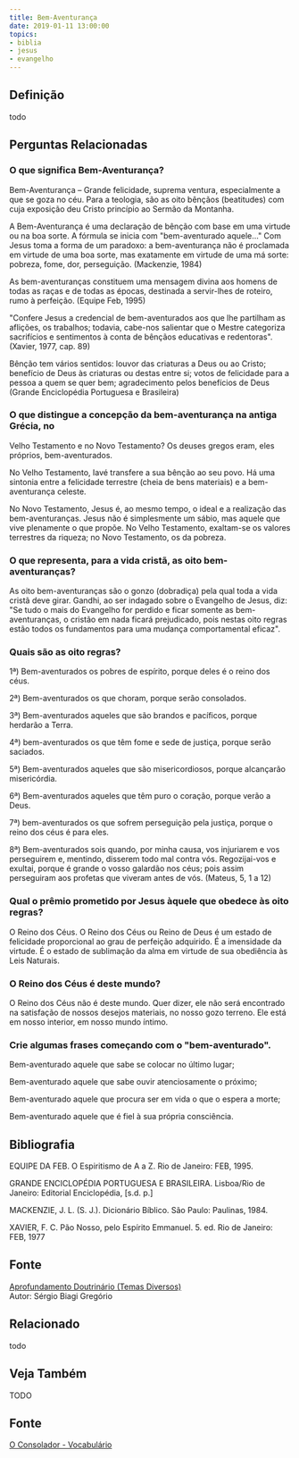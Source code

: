 ```yaml
---
title: Bem-Aventurança
date: 2019-01-11 13:00:00
topics:
- biblia
- jesus
- evangelho
---
```


## Definição
todo


## Perguntas Relacionadas

### O que significa Bem-Aventurança?
Bem-Aventurança – Grande felicidade, suprema ventura, especialmente
a que se goza no céu. Para a teologia, são as oito bênçãos
(beatitudes) com cuja exposição deu Cristo princípio ao Sermão da
Montanha.

A Bem-Aventurança é uma declaração de bênção com base em uma virtude ou
na boa sorte. A fórmula se inicia com "bem-aventurado aquele..." Com
Jesus toma a forma de um paradoxo: a bem-aventurança não é proclamada em
virtude de uma boa sorte, mas exatamente em virtude de uma má sorte:
pobreza, fome, dor, perseguição. (Mackenzie, 1984)

As bem-aventuranças constituem uma mensagem divina aos homens de todas
as raças e de todas as épocas, destinada a servir-lhes de roteiro, rumo
à perfeição. (Equipe Feb, 1995)

"Confere Jesus a credencial de bem-aventurados aos que lhe partilham as
aflições, os trabalhos; todavia, cabe-nos salientar que o Mestre
categoriza sacrifícios e sentimentos à conta de bênçãos educativas e
redentoras". (Xavier, 1977, cap. 89)

Bênção tem vários sentidos: louvor das criaturas a Deus ou ao
Cristo; benefício de Deus às criaturas ou destas entre si; votos de
felicidade para a pessoa a quem se quer bem; agradecimento pelos
benefícios de Deus (Grande Enciclopédia Portuguesa e Brasileira)

### O que distingue a concepção da bem-aventurança na antiga Grécia, no
Velho Testamento e no Novo Testamento?
Os deuses gregos eram, eles próprios, bem-aventurados.

No Velho Testamento, Iavé transfere a sua bênção ao seu povo. Há uma
sintonia entre a felicidade terrestre (cheia de bens materiais) e a
bem-aventurança celeste.

No Novo Testamento, Jesus é, ao mesmo tempo, o ideal e a realização das
bem-aventuranças. Jesus não é simplesmente um sábio, mas aquele que vive
plenamente o que propõe. No Velho Testamento, exaltam-se os valores
terrestres da riqueza; no Novo Testamento, os da pobreza.

### O que representa, para a vida cristã, as oito bem-aventuranças?
As oito bem-aventuranças são o gonzo (dobradiça) pela qual toda a vida
cristã deve girar. Gandhi, ao ser indagado sobre o Evangelho de Jesus,
diz: "Se tudo o mais do Evangelho for perdido e ficar somente as
bem-aventuranças, o cristão em nada ficará prejudicado, pois nestas oito
regras estão todos os fundamentos para uma mudança comportamental
eficaz".

### Quais são as oito regras?
1ª) Bem-aventurados os pobres de espírito, porque deles é o reino dos
céus.

2ª) Bem-aventurados os que choram, porque serão consolados.

3ª) Bem-aventurados aqueles que são brandos e pacíficos, porque herdarão
a Terra.

4ª) bem-aventurados os que têm fome e sede de justiça, porque serão
saciados.

5ª) Bem-aventurados aqueles que são misericordiosos, porque alcançarão
misericórdia.

6ª) Bem-aventurados aqueles que têm puro o coração, porque verão a Deus.

7ª) bem-aventurados os que sofrem perseguição pela justiça, porque o
reino dos céus é para eles.

8ª) Bem-aventurados sois quando, por minha causa, vos injuriarem e vos
perseguirem e, mentindo, disserem todo mal contra vós. Regozijai-vos e
exultai, porque é grande o vosso galardão nos céus; pois assim
perseguiram aos profetas que viveram antes de vós. (Mateus, 5, 1 a 12)

### Qual o prêmio prometido por Jesus àquele que obedece às oito regras?
O Reino dos Céus. O Reino dos Céus ou Reino de Deus é um estado de
felicidade proporcional ao grau de perfeição adquirido. É a imensidade
da virtude. É o estado de sublimação da alma em virtude de sua
obediência às Leis Naturais.

### O Reino dos Céus é deste mundo?
O Reino dos Céus não é deste mundo. Quer dizer, ele não será encontrado
na satisfação de nossos desejos materiais, no nosso gozo terreno. Ele
está em nosso interior, em nosso mundo íntimo.

### Crie algumas frases começando com o "bem-aventurado".

Bem-aventurado aquele que sabe se colocar no último lugar;

Bem-aventurado aquele que sabe ouvir atenciosamente o próximo;

Bem-aventurado aquele que procura ser em vida o que o espera a morte;

Bem-aventurado aquele que é fiel à sua própria consciência.




## Bibliografia

EQUIPE DA FEB. O Espiritismo de A a Z. Rio de Janeiro: FEB, 1995.

GRANDE ENCICLOPÉDIA PORTUGUESA E BRASILEIRA. Lisboa/Rio de Janeiro:
Editorial Enciclopédia, \[s.d. p.\]

MACKENZIE, J. L. (S. J.). Dicionário Bíblico. São Paulo: Paulinas,
1984.

XAVIER, F. C. Pão Nosso, pelo Espírito Emmanuel. 5. ed. Rio de
Janeiro: FEB, 1977

## Fonte
[Aprofundamento Doutrinário (Temas Diversos)](https://sites.google.com/view/aprofundamentodoutrinario/bem-aventuranças-as)  
Autor: Sérgio Biagi Gregório

## Relacionado
todo

## Veja Também
TODO

## Fonte
[O Consolador - Vocabulário](http://www.oconsolador.com.br/linkfixo/vocabulario/principal.html)
